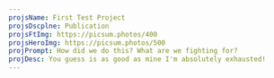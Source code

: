 ```yaml
---
projsName: First Test Project
projsDscplne: Publication
projsFtImg: https://picsum.photos/400
projsHeroImg: https://picsum.photos/500
projPrompt: How did we do this? What are we fighting for?
projDesc: You guess is as good as mine I'm absolutely exhausted!
---
```

